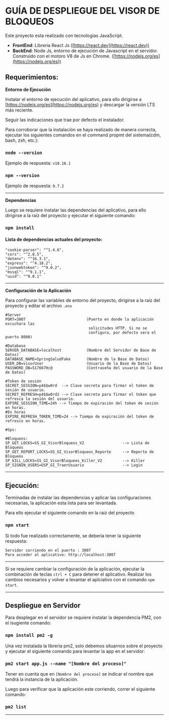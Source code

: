 # GUÍA DE DESPLIEGUE DEL VISOR DE BLOQUEOS

Este proyecto esta realizado con tecnologías JavaScript.

- **FrontEnd**: Libreria React Js ([https://react.dev](https://react.dev)) 
- **BackEnd**: Node Js, entorno de ejecución de Javascript en el servidor. Construido con el motoro V8 de Js en Chrome. ([https://nodejs.org/es](https://nodejs.org/es))

## Requerimientos:

**Entorno de Ejecución**

Instalar el entorno de ejecución del aplicativo, para ello dirigirse a [https://nodejs.org/es](https://nodejs.org/es) y descargar la versión LTS más reciente.

Seguir las indicaciones que trae por defecto el instalador.

Para corroborar que la instalación se haya realizado de manera correcta, ejecutar los siguientes comandos en el command propmt del sistema(cdm, bash, zsh, etc.):

### `node --version` 
Ejemplo de respuesta: `v18.16.1`
### `npm --version`
Ejemplo de respuesta: `9.7.2`

---

**Dependencias**

Luego se requiere instalar las dependencias del aplicativo, para ello dirigirse a la raíz del proyecto y ejecutar el siguiente comando:

### `npm install`

#### Lista de dependencias actuales del proyecto:

```
"cookie-parser": "^1.4.6",
"cors": "^2.8.5",
"dotenv": "^16.3.1",
"express": "^4.18.2",
"jsonwebtoken": "^9.0.2",
"mssql": "^9.1.1",
"uuid": "^9.0.1"
```

---

**Configuración de la Aplicación**

Para configurar las variables de entorno del proyecto, dirigirse a la raíz del proyecto y editar el archivo `.env`

```
#Server
PORT=3007                           (Puerto en donde la aplicación escuchara las 
                                     solicitudes HTTP. Si no se 
                                     configura, por defecto sera el puerto 8080)

#Database
SERVER_DATABASE=localhost           (Nombre del Servidor de Base de Datos)
DATABASE_NAME=SpringSaludFake       (Nombre de la Base de Datos)
USER_DB=visorUser                   (Usuario de la Base de Datos)
PASSWORD_DB=517667Hc@               (Contraseña del usuario de la Base de Datos)

#Token de sesión
SECRET_SESSION=p4$$w0rd  --> Clave secreta para firmar el token de               sesión de usuario.
SECRET_REFRESH=p4$$w0rd2 --> Clave secreta para firmar el token que refresca la sesión del usuario.
EXPIRE_SESSION_TIME=24h --> Tiempo de expiración del token de sesión en horas.
#En horas   
EXPIRE_REFRESH_TOKEN_TIME=24 --> Tiempo de expiración del token de refresco en horas.

#Sps:

#Bloqueos:
SP_GET_LOCKS=SS_GI_VisorBloqueos_V2                 --> Lista de Bloqueos
SP_GET_REPORT_LOCKS=SS_GI_VisorBloqueos_Reporte     --> Reporte de Bloqueos
SP_kILL_LOCKS=SS_GI_VisorBloqueos_Killer_V2         --> Killer
SP_SIGNIN_USERS=USP_GI_TraerUsuario                 --> Login

```

---

## Ejecución:

Terminadas de instalar las dependencias y aplicar las configuraciones necesarias, la aplicación esta lista para ser levantada.

Para ello ejecutar el siguiente comando en la raiz del proyecto

### `npm start`

Si todo fue realizado correctamente, se debería tener la siguiente respuesta:

```
Servidor corriendo en el puerto : 3007
Para acceder al aplicativo: http://localhost:3007
```


---

Si se requiere cambiar la configuración de la aplicación, ejecutar la combinación de teclas `ctrl + C` para detener el aplicativo. Realizar los cambios necesarios y volver a levantar el aplciativo con el comando `npm start`.

---

## Despliegue en Servidor

Para desplegar en el servidor se requiere instalar la dependencia PM2, con el isugiente comando:

### `npm install pm2 -g`

Una vez instalada la libreria pm2, solo debemos situarnos sobre el proyecto y ejecutar el siguiente comando para levantar la app en el servidor:

### `pm2 start app.js --name "[Nombre del proceso]"`

Tener en cuenta que en `[Nombre del proceso]` se indicar el nombre que tendrá la instancia de la aplicación.

Luego para verificar que la aplicación este corriendo, correr el siguiente comando:

### `pm2 list`

---

